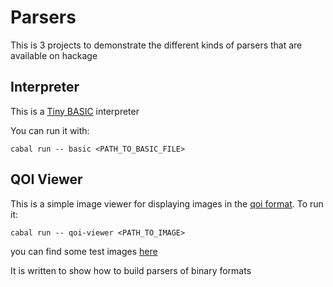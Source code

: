 # Parsers

This is 3 projects to demonstrate the different kinds of parsers that are available on hackage

## Interpreter

This is a [Tiny BASIC](https://en.wikipedia.org/wiki/Tiny_BASIC) interpreter

You can run it with:
```
cabal run -- basic <PATH_TO_BASIC_FILE>
```

## QOI Viewer

This is a simple image viewer for displaying images in the [qoi format](https://qoiformat.org).
To run it:

```
cabal run -- qoi-viewer <PATH_TO_IMAGE>
```

you can find some test images [here](https://qoiformat.org/qoi_test_images.zip)

It is written to show how to build parsers of binary formats
